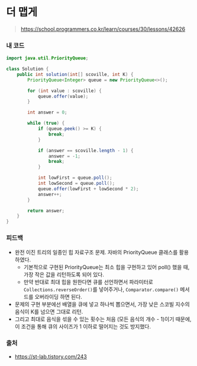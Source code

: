 # 더 맵게

> https://school.programmers.co.kr/learn/courses/30/lessons/42626

### 내 코드

```java
import java.util.PriorityQueue;

class Solution {
    public int solution(int[] scoville, int K) {
        PriorityQueue<Integer> queue = new PriorityQueue<>();

        for (int value : scoville) {
            queue.offer(value);
        }

        int answer = 0;

        while (true) {
            if (queue.peek() >= K) {
                break;
            }

            if (answer == scoville.length - 1) {
                answer = -1;
                break;
            }

            int lowFirst = queue.poll();
            int lowSecond = queue.poll();
            queue.offer(lowFirst + lowSecond * 2);
            answer++;
        }

        return answer;
    }
}
```

### 피드백

- 완전 이진 트리의 일종인 힙 자료구조 문제. 자바의 PriorityQueue 클래스를 활용하였다.
    - 기본적으로 구현된 PriorityQueue는 최소 힙을 구현하고 있어 poll() 했을 때, 가장 작은 값을 리턴하도록 되어 있다.
    - 만약 반대로 최대 힙을 원한다면 큐를 선언하면서 파라미터로 `Collections.reverseOrder()`를 넣어주거나, `Comparator.compare()` 메서드를 오버라이딩 하면 된다.
- 문제의 구현 부분에선 배열을 큐에 넣고 하나씩 뽑으면서, 가장 낮은 스코빌 지수의 음식이 K를 넘으면 그대로 리턴.
- 그리고 최대로 음식을 섞을 수 있는 횟수는 처음 (모든 음식의 개수 - 1)이기 때문에, 이 조건을 통해 큐의 사이즈가 1 이하로 떨어지는 것도 방지했다.

### 출처

- https://st-lab.tistory.com/243